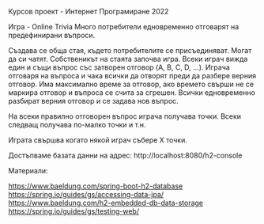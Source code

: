 Курсов проект - Интернет Програмиране 2022

Игра - Online Trivia
Много потребители едновременно отговарят на предефинирани въпроси.

Създава се обща стая, където потребителите се присъединяват. Могат да си чатят.
Собственикът на стаята започва игра.
Всеки играч вижда един и същи въпрос със затворен отговор (A, B, C, D, ...).
Играча отговаря на въпроса и чака всички да отворят преди да разбере верния отговор.
Има максимално време за отговор, ако времето свърши не се маркира отговор и въпроса се счита за сгрешен.
Всички едновременно разбират верния отговор и се задава нов въпрос.

На всеки правилно отговорен въпрос играча получава точки. Всеки следващ получава по-малко точки и т.н.

Играта свършва когато някой играч събере Х точки.

Достъпваме базата данни на адрес: http://localhost:8080/h2-console

Материали:

https://www.baeldung.com/spring-boot-h2-database
https://spring.io/guides/gs/accessing-data-jpa/
https://www.baeldung.com/h2-embedded-db-data-storage
https://spring.io/guides/gs/testing-web/
